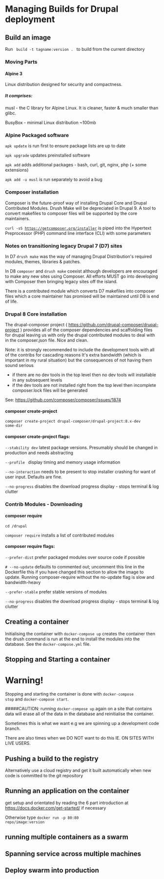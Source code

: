 # Managing Builds for Drupal deployment

## Build an image
Run <code> build -t tagname:version . </code>
to build from the current directory
### Moving Parts
#### Alpine 3 
Linux distribution designed for security and compactness.

##### It comprises:

musl - the C library for Alpine Linux. It is cleaner, faster & much smaller than glibc.

BusyBox - minimal Linux distribution ~100mb

### Alpine Packaged software
<code>apk update</code> is run first to ensure package lists are up to date

<code>apk upgrade</code> updates preinstalled software

<code>apk add</code> adds additional packages - bash, curl, git, nginx, php (+ some 
extensions)

<code>apk add -u musl</code> is run separately to avoid a bug
### Composer installation
Composer is the future-proof way of installing Drupal Core and Drupal Contributed 
Modules. Drush Make will be depreciated in Drupal 9. A tool to convert makefiles to 
composer files will be supported by the core maintainers.

<code>curl -sS https://getcomposer.org/installer</code> is piped into the Hypertext 
Preprocessor (PHP) command line interface (CLI) with some parameters

### Notes on transitioning legacy Drupal 7 (D7) sites
In D7 <code>drush make</code> was the way of managing Drupal Distribution's
required modules, themes, libraries & patches. 

In D8 <code>composer</code> and <code>drush make</code> coexist although 
developers are encouraged to make any new sites using Composer. All efforts MUST go 
into developing with Composer then bringing legacy sites off the island.

There is a contributed module which converts D7 makefiles into composer files which a
core maintainer has promised will be maintained until D8 is end of life.
### Drupal 8 Core installation
The drupal-composer project ( https://github.com/drupal-composer/drupal-project ) provides all of the composer
dependencies and scaffolding files for drupal leaving us with only the drupal contributed modules to deal with in the
composer.json file. Nice and clean.

Note: it is strongly recommended to include the development tools with all of the contribs for cascading reasons
It's extra bandwidth (which is important in my rural situation) but the consequences of not having them sound serious
  - if there are no dev tools in the top level then no dev tools will installable in any subsequent levels
  - if the dev tools are not installed right from the top level then incomplete composer.lock files will be generated

See: https://github.com/composer/composer/issues/1874

#### composer create-project
<code>composer create-project drupal-composer/drupal-project:8.x-dev some-dir</code>

#### composer create-project flags:

<code>--stability dev</code>    latest package versions. Presumably should be changed in production and needs abstracting

<code>--profile </code>          display timing and memory usage information

<code>--no-interaction</code>    needs to be present to stop installer crashing for want of user input. Defaults are fine.

<code>--no-progress</code>       disables the download progress display - stops terminal & log clutter


### Contrib Modules - Downloading
#### composer require
<code>cd /drupal</code>

<code>composer require</code> installs a list of contributed modules

#### composer require flags:

<code>--prefer-dist</code>    prefer packaged modules over source code if possible

<code># --no-update</code>     defaults to commented out; uncomment this line in the Dockerfile this if you have 
changed this section to allow the image to update. Running composer-require without the no-update flag is slow and 
bandwidth-heavy

<code>--prefer-stable</code>   prefer stable versions of modules

<code>--no-progress</code>    disables the download progress display - stops terminal & log clutter

## Creating a container
Initialising the container with <code>docker-compose up</code> creates the container then the drush command is run at 
the end to install the modules into the database. See the <code>docker-compose.yml</code> file.

## Stopping and Starting a container
# Warning!
Stopping and starting the container is done with <code>docker-compose stop</code> and <code>docker-compose start</code>. 

#####CAUTION: 
running <code>docker-compose up</code> again on a site that contains data will erase all of the data in the 
database and reinitialise the container. 

Sometimes this is what we want e.g we are spinning up a development code branch. 

There are also times when we DO NOT want to do this IE. ON SITES WITH LIVE USERS.

## Pushing a build to the registry
Alternatively use a cloud registry and get it built automatically when new code is committed to the git repository

## Running an application on the container
get setup and orientated by reading the 6 part introduction at https://docs.docker.com/get-started/ if necessary

Otherwise type <code>docker run -p 80:80 repo/image:version</code>
## running multiple containers as a swarm

## Spanning service across multiple machines

## Deploy swarm into production
